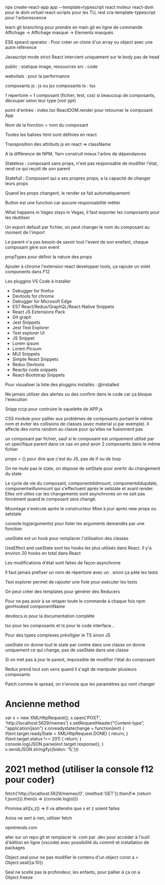 npx create-react-app app --template=typescript
react moteur
react-dom pour le dom virtuel
react-scripts pour les TU, rest
cra-template-typescript pour l'arborescence

learn git branching pour prendre en main git en ligne de commande
Affichage -> Affichage masqué -> Elements masqués

ES6 speard operator : Pour créer un clone d'un array ou object avec une autre référence

Javascript mode strict
React intervient uniquement sur le body pas de head

public : statique image, ressources
src : code

webvitals : pour la performance

composants js : js ou jsx
composants ts : tsx

1 repertoire = 1 composant (fichier, test, css)
si beaucoup de composants, découper selon leur type (voir ppt)

point d'entrée : index.tsx
ReactDOM.render pour retourner le composant App 

Nom de la fonction = nom du composant

Toutes les balises html sont définies en react

Transposition des attributs js en react => className

A la différence de NPM, Yarn construit mieux l'arbre de dépendances

Stateless : composant sans props, n'est pas responsable de modifier l'état, rend ce qui reçoit de son parent

Statefull : Composant qui a ses propres props, a la capacité de changer leurs props

Quand les props changent, le render se fait automatiquement

Button est une function car aucune responsabilité métier

What happens in Vages stays in Vegas, il faut exporter les composants pour les réutiliser

Un export default par fichier, on peut changer le nom du composant au moment de l'import

Le parent n'a pas besoin de savoir tout l'event de son enefant, chaque composant gère son event

propTypes pour définir la nature des props

Ajouter à chrome l'extension react developper tools, ça rajoute un volet components dans F12

Les pluggins VS Code à installer
- Debugger for firefox
- Devtools for chrome
- Debugger for Microsoft Edge
- ES7 React/Redux/GraphQL/React-Native Snippets
- React JS Extensions Pack
- Git graph
- Jest Snippets
- Jest Test Explorer
- Test explorer UI
- JS Snippet
- Lorem ipsum
- Lorem Picsum
- MUI Snippets
- Simpte React Snippets
- Redux Devtools
- Reactjs code snippets
- React-Bootstrap Snippets

Pour visualiser la liste des pluggins installés : @installed

Ne jamais utiliser des alertes ou des confirm dans le code car ça bloque l'execution

Snipp rccp pour contruire le squelette de APP.js

CSS module pour pallier aux problèmes de composants portant le même nom et éviter les collisions de classes (avec material ui par exemple). Il affecte des noms random au classe pour qu'elles ne fusionnent pas 

un composant par fichier, sauf si le composant est uniquement utilisé par un specifique parent dans ce cas on peut avoir 2 composants dans le même fichier

props = {} pour dire que c'est du JS, pas de if ou de loop

On ne mute pas le state, on dispose de setState pour avertir du changement du state

Le cycle de vie du composant, componentdidmount, componentdidupdate, componentwillunmount qui s'effectuent après le setstate et avant render. Elles ont utiles car les changements sont asynchrones on ne sait pas forcément quand le composant sera changé.

Mountage s'exécute après le constructeur
Mise à jour après new props ou setstate

console.log(arguments) pour lister les arguments demandés par une fonction

useState est un hook pour remplacer l'utilisation des classes

UseEffect and useState sont les hooks les plus utilisés dans React. Il y'a environ 20 hooks en total dans React

Les modifications d'état sont faites de façon asynchrone

Il faut jamais prefixer un nom de répertoire avec un . sinon ça pète les tests

Test explorer permet de rajouter une fiole pour exécuter les tests

On peut créer des templates pour générer des Reducers

Pour ne pas avoir à se retaper toute le commande à chaque fois npm genHooked componentName

devdocs.io pour la documentation complète

tsx pour les composants et ts pour le code interface...

Pour des types complexes préviligier le TS sinon JS

useState on donne tout le state par contre dans une classe on donne uniquement ce qui change,  pas de useState dans une classe

Si on met pas à jour le parent, impossible de modifier l'état du composant

Redux prend tout son sens quand il s'agit de manipuler plusieurs composants

Patch comme le spread, on n'envoie que les paramètres qui vont changer

# Ancienne method
var x = new XMLHttpRequest();
x.open('POST', 'http://localhost:5629/memes')
x.setRequestHeader("Content-type", "application/json")
x.onreadystatechange = function(evt) {
    if(evt.target.readyState < XMLHttpRequest.DONE) {
        return;
    }
    if(evt.target.status !== 201) {
        return;
    }
    console.log(JSON.parse(evt.target.response));
}
x.send(JSON.stringify({bidon: '1L'}))

# 2021 method (utiliser la console f12 pour coder)
fetch('http://localhost:5629/memes/0', {method:'GET'}).then(f=> {return f.json()}).then(o => {console.log(o)})

Promise.all([x,z]) => Il va attendre que x et z soient faites

Axios ne sert à rien, utiliser fetch

npmtrends.com 

aller sur un repo git et remplacer le .com par .dev pour accéder à l'outil d'édition en ligne (vscode) avec possibilité du commit et installation de packages 

Object.seal pour ne pas modifier le contenu d'un object const
a = Object.seal({a:10})

Seal ne scelle pas la profondeur, les enfants, pour pallier à ça on a Object.freeze


